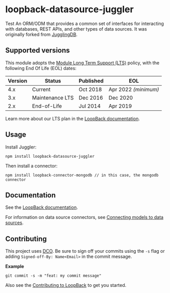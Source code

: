 # loopback-datasource-juggler

Test
An ORM/ODM that provides a common set of interfaces for interacting with databases, REST APIs, and other types of data sources. It was originally forked from [JugglingDB](https://github.com/1602/jugglingdb).

## Supported versions

This module adopts the [Module Long Term Support (LTS)](http://github.com/CloudNativeJS/ModuleLTS) policy, with the following End Of Life (EOL) dates:

| Version    | Status          | Published | EOL                  |
| ---------- | --------------- | --------- | -------------------- |
| 4.x        | Current         | Oct 2018  | Apr 2022 _(minimum)_ |
| 3.x        | Maintenance LTS | Dec 2016  | Dec 2020             |
| 2.x        | End-of-Life | Jul 2014  | Apr 2019             |

Learn more about our LTS plan in the [LoopBack documentation](http://loopback.io/doc/en/contrib/Long-term-support.html).

## Usage

Install Juggler:

```
npm install loopback-datasource-juggler
```

Then install a connector:

```
npm install loopback-connector-mongodb // in this case, the mongodb connector
```

## Documentation

See the [LoopBack documentation](http://loopback.io/doc/en/lb3/index.html).

For information on data source connectors, see [Connecting models to data sources](https://loopback.io/doc/en/lb3/Connecting-models-to-data-sources.html).


## Contributing 

This project uses [DCO](https://developercertificate.org/). Be sure to sign off
your commits using the `-s` flag or adding `Signed-off-By: Name<Email>` in the
commit message.

**Example**

```
git commit -s -m "feat: my commit message"
```

Also see the [Contributing to LoopBack](https://loopback.io/doc/en/contrib/code-contrib.html) to get you started.
